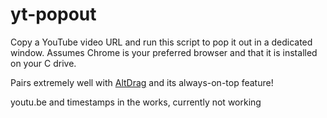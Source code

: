 # yt-popout
Copy a YouTube video URL and run this script to pop it out in a dedicated window. Assumes Chrome is your preferred browser and that it is installed on your C drive.

Pairs extremely well with [AltDrag](https://stefansundin.github.io/altdrag/) and its always-on-top feature!

youtu.be and timestamps in the works, currently not working
